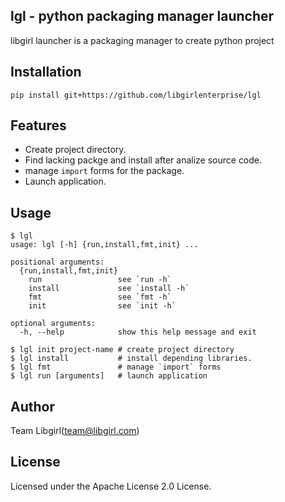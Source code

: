 ## lgl - python packaging manager launcher

libgirl launcher is a packaging manager to create python project

## Installation

```
pip install git+https://github.com/libgirlenterprise/lgl
```

## Features

* Create project directory.
* Find lacking packge and install after analize source code.
* manage `import` forms for the package.
* Launch application.

## Usage

```
$ lgl
usage: lgl [-h] {run,install,fmt,init} ...

positional arguments:
  {run,install,fmt,init}
    run                 see `run -h`
    install             see `install -h`
    fmt                 see `fmt -h`
    init                see `init -h`

optional arguments:
  -h, --help            show this help message and exit
```

    $ lgl init project-name # create project directory
    $ lgl install           # install depending libraries.
    $ lgl fmt               # manage `import` forms
    $ lgl run [arguments]   # launch application

## Author
Team Libgirl(team@libgirl.com)

## License
Licensed under the Apache License 2.0 License.
